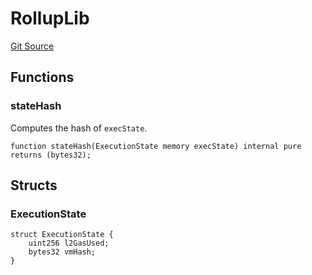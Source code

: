 # RollupLib
[Git Source](https://github.com/SpecularL2/specular/blob/c54213cfb14aca9d44e839341f672dd978834f68/src/RollupLib.sol)


## Functions
### stateHash

Computes the hash of `execState`.


```solidity
function stateHash(ExecutionState memory execState) internal pure returns (bytes32);
```

## Structs
### ExecutionState

```solidity
struct ExecutionState {
    uint256 l2GasUsed;
    bytes32 vmHash;
}
```

